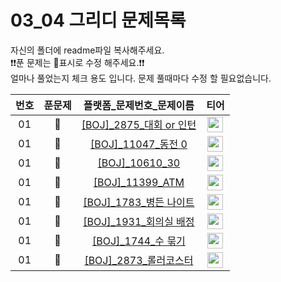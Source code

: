 # 03_04 그리디 문제목록

자신의 폴더에 readme파일 복사해주세요.<br>
❗️❗️푼 문제는 🔳표시로 수정 해주세요.❗️❗️<br>
얼마나 풀었는지 체크 용도 입니다. 문제 풀때마다 수정 할 필요없습니다.<br>

|번호|푼문제|플랫폼_문제번호_문제이름|티어|
| :-----: | :-----: | :-----: | :-----: |
|01|🔲|<a href="https://www.acmicpc.net/problem/2875" target="_blank">[BOJ]_2875_대회 or 인턴</a>| <a href="https://www.acmicpc.net/problem/2875" target="_blank"><img height="25px" width="25px" src="https://static.solved.ac/tier_small/3.svg"/></a> | 
|01|🔲|<a href="https://www.acmicpc.net/problem/11047" target="_blank">[BOJ]_11047_동전 0</a>| <a href="https://www.acmicpc.net/problem/11047" target="_blank"><img height="25px" width="25px" src="https://static.solved.ac/tier_small/7.svg"/></a> | 
|01|🔲|<a href="https://www.acmicpc.net/problem/10610" target="_blank">[BOJ]_10610_30</a>| <a href="https://www.acmicpc.net/problem/10610" target="_blank"><img height="25px" width="25px" src="https://static.solved.ac/tier_small/7.svg"/></a> | 
|01|🔲|<a href="https://www.acmicpc.net/problem/11399" target="_blank">[BOJ]_11399_ATM</a>| <a href="https://www.acmicpc.net/problem/11399" target="_blank"><img height="25px" width="25px" src="https://static.solved.ac/tier_small/7.svg"/></a> | 
|01|🔲|<a href="https://www.acmicpc.net/problem/1783" target="_blank">[BOJ]_1783_병든 나이트</a>| <a href="https://www.acmicpc.net/problem/1783" target="_blank"><img height="25px" width="25px" src="https://static.solved.ac/tier_small/8.svg"/></a> | 
|01|🔲|<a href="https://www.acmicpc.net/problem/1931" target="_blank">[BOJ]_1931_회의실 배정</a>| <a href="https://www.acmicpc.net/problem/1931" target="_blank"><img height="25px" width="25px" src="https://static.solved.ac/tier_small/10.svg"/></a> | 
|01|🔲|<a href="https://www.acmicpc.net/problem/1744" target="_blank">[BOJ]_1744_수 묶기</a>| <a href="https://www.acmicpc.net/problem/1744" target="_blank"><img height="25px" width="25px" src="https://static.solved.ac/tier_small/12.svg"/></a> | 
|01|🔲|<a href="https://www.acmicpc.net/problem/2873" target="_blank">[BOJ]_2873_롤러코스터</a>| <a href="https://www.acmicpc.net/problem/2873" target="_blank"><img height="25px" width="25px" src="https://static.solved.ac/tier_small/18.svg"/></a> | 

